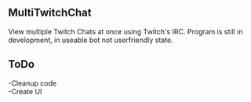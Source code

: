 ## MultiTwitchChat
View multiple Twitch Chats at once using Twitch's IRC.
Program is still in development, in useable bot not userfriendly state.

## ToDo
-Cleanup code <br>
-Create UI
